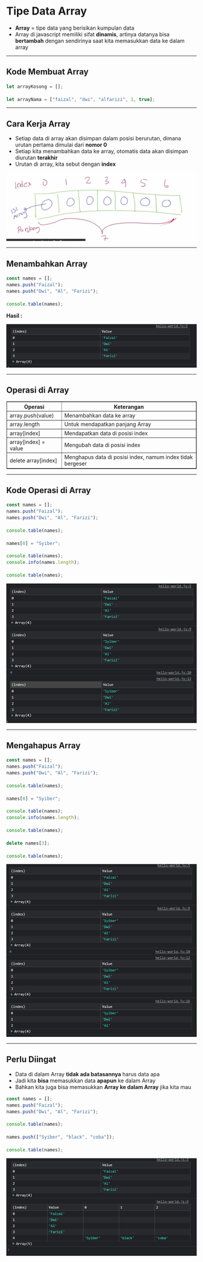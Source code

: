 # Tipe Data Array

-   **Array** = tipe data yang berisikan kumpulan data
-   Array di javascript memiliki sifat **dinamis**, artinya datanya bisa **bertambah** dengan sendirinya saat kita memasukkan data ke dalam array

---

## Kode Membuat Array

```js
let arrayKosong = [];

let arrayNama = ["faizal", "dwi", "alfarizi", 1, true];
```

---

## Cara Kerja Array

-   Setiap data di array akan disimpan dalam posisi berurutan, dimana urutan pertama dimulai dari **nomor 0**
-   Setiap kita menambahkan data ke array, otomatis data akan disimpan diurutan **terakhir**
-   Urutan di array, kita sebut dengan **index**

![1](../assets/img/14/1.PNG)

---

## Menambahkan Array

```js
const names = [];
names.push("Faizal");
names.push("Dwi", "Al", "Farizi");

console.table(names);
```

**Hasil :**

![2](../assets/img/14/2.PNG)

---

## Operasi di Array

<table border="1" width="100%">
    <tr>
        <th>Operasi</th>
        <th>Keterangan</th>
    </tr>
    <tr>
        <td>array.push(value)</td>
        <td>Menambahkan data ke array</td>
    </tr>
    <tr>
        <td>array.length</td>
        <td>Untuk mendapatkan panjang Array</td>
    </tr>
    <tr>
        <td>array[index]</td>
        <td>Mendapatkan data di posisi index</td>
    </tr>
    <tr>
        <td>array[index] = value</td>
        <td>Mengubah data di posisi index</td>
    </tr>
    <tr>
        <td>delete array[index]</td>
        <td>Menghapus data di posisi index, namum index tidak bergeser</td>
    </tr>
    
</table>

---

## Kode Operasi di Array

```js
const names = [];
names.push("Faizal");
names.push("Dwi", "Al", "Farizi");

console.table(names);

names[0] = "Syiber";

console.table(names);
console.info(names.length);

console.table(names);
```

![3](../assets/img/14/3.PNG)

---

## Mengahapus Array

```js
const names = [];
names.push("Faizal");
names.push("Dwi", "Al", "Farizi");

console.table(names);

names[0] = "Syiber";

console.table(names);
console.info(names.length);

console.table(names);

delete names[3];

console.table(names);
```

![4](../assets/img/14/4.PNG)

---

## Perlu Diingat

-   Data di dalam Array **tidak ada batasannya** harus data apa
-   Jadi kita **bisa** memasukkan data **apapun** ke dalam Array
-   Bahkan kita juga bisa memasukkan **Array ke dalam Array** jika kita mau

```js
const names = [];
names.push("Faizal");
names.push("Dwi", "Al", "Farizi");

console.table(names);

names.push(["Syiber", "black", "coba"]);

console.table(names);
```

![5](../assets/img/14/5.PNG)
